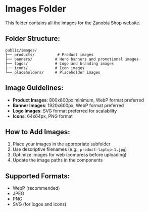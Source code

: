 # Images Folder

This folder contains all the images for the Zanobia Shop website.

## Folder Structure:
```
public/images/
├── products/          # Product images
├── banners/          # Hero banners and promotional images
├── logos/            # Logo and branding images
├── icons/            # Icon images
└── placeholders/     # Placeholder images
```

## Image Guidelines:
- **Product Images**: 800x800px minimum, WebP format preferred
- **Banner Images**: 1920x600px, WebP format preferred
- **Logo Images**: SVG format preferred for scalability
- **Icons**: 64x64px, PNG format

## How to Add Images:
1. Place your images in the appropriate subfolder
2. Use descriptive filenames (e.g., `product-laptop-1.jpg`)
3. Optimize images for web (compress before uploading)
4. Update the image paths in the components

## Supported Formats:
- WebP (recommended)
- JPEG
- PNG
- SVG (for logos and icons)
